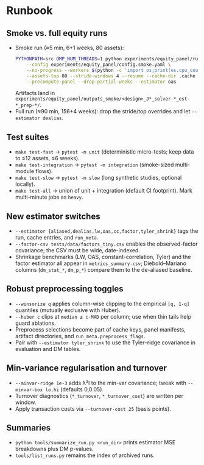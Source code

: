 # Runbook

## Smoke vs. full equity runs

- Smoke run (≈5 min, 6+1 weeks, 80 assets):
  ```bash
  PYTHONPATH=src OMP_NUM_THREADS=1 python experiments/equity_panel/run.py \
      --config experiments/equity_panel/config.smoke.yaml \
      --no-progress --workers $(python -c 'import os;print(os.cpu_count() or 4)') \
      --assets-top 80 --stride-windows 4 --resume --cache-dir .cache \
      --precompute-panel --drop-partial-weeks --estimator oas
  ```
  Artifacts land in `experiments/equity_panel/outputs_smoke/<design>_J*_solver-*_est-*_prep-*/`.
- Full run (≈90 min, 156+4 weeks): drop the stride/top overrides and let `--estimator dealias`.

## Test suites

- `make test-fast` → `pytest -m unit` (deterministic micro-tests; keep data to ≤12 assets, ≤6 weeks).
- `make test-integration` → `pytest -m integration` (smoke-sized multi-module flows).
- `make test-slow` → `pytest -m slow` (long synthetic studies, optional locally).
- `make test-all` → union of unit + integration (default CI footprint). Mark multi-minute jobs as `heavy`.

## New estimator switches

- `--estimator {aliased,dealias,lw,oas,cc,factor,tyler_shrink}` tags the run, cache entries, and `run_meta`.
- `--factor-csv tests/data/factors_tiny.csv` enables the observed-factor covariance; the CSV must be wide, date-indexed.
- Shrinkage benchmarks (LW, OAS, constant-correlation, Tyler) and the factor estimator all appear in `metrics_summary.csv`; Diebold–Mariano columns (`dm_stat_*`, `dm_p_*`) compare them to the de-aliased baseline.

## Robust preprocessing toggles

- `--winsorize q` applies column-wise clipping to the empirical `[q, 1-q]` quantiles (mutually exclusive with Huber).
- `--huber c` clips at `median ± c·MAD` per column; use when thin tails help guard ablations.
- Preprocess selections become part of cache keys, panel manifests, artifact directories, and `run_meta.preprocess_flags`.
- Pair with `--estimator tyler_shrink` to use the Tyler–ridge covariance in evaluation and DM tables.

## Min-variance regularisation and turnover

- `--minvar-ridge 1e-3` adds λ²I to the min-var covariance; tweak with `--minvar-box lo,hi` (defaults 0,0.05).
- Turnover diagnostics (`*_turnover`, `*_turnover_cost`) are written per window.
- Apply transaction costs via `--turnover-cost 25` (basis points).

## Summaries

- `python tools/summarize_run.py <run_dir>` prints estimator MSE breakdowns plus DM p-values.
- `tools/list_runs.py` remains the index of archived runs.
